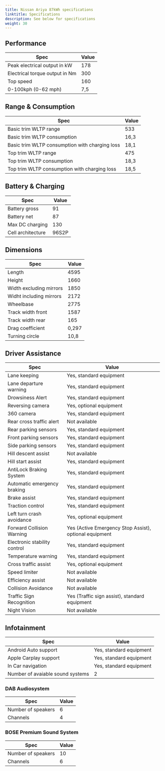 ```yaml
---
title: Nissan Ariya 87kWh specifications
linktitle: Specifications
description: See below for specifications
weight: 30
---
```


## Performance
|Spec|Value|
|----|-----|
|Peak electrical output in kW|178|
|Electrical torque output in Nm|300|
|Top speed|160|
|0-100kph (0-62 mph)|7,5|



## Range & Consumption
|Spec|Value|
|----|-----|
|Basic trim WLTP range|533|
|Basic trim WLTP consumption|16,3|
|Basic trim WLTP consumption with charging loss|18,1|
|Top trim WLTP range|475|
|Top trim WLTP consumption|18,3|
|Top trim WLTP consumption with charging loss|18,5|



## Battery & Charging
|Spec|Value|
|----|-----|
|Battery gross|91|
|Battery net|87|
|Max DC charging|130|
|Cell architecture|96S2P|



## Dimensions
|Spec|Value|
|----|-----|
|Length|4595|
|Height|1660|
|Width excluding mirrors|1850|
|Widht including mirrors|2172|
|Wheelbase|2775|
|Track width front|1587|
|Track width rear|165|
|Drag coefficient|0,297|
|Turning circle|10,8|

## Driver Assistance
|Spec|Value|
|----|-----|
|Lane keeping|Yes, standard equipment|
|Lane departure warning|Yes, standard equipment|
|Drowsiness Alert|Yes, standard equipment|
|Reversing camera|Yes, optional equipment|
|360 camera|Yes, standard equipment|
|Rear cross traffic alert|Not available|
|Rear parking sensors|Yes, standard equipment|
|Front parking sensors|Yes, standard equipment|
|Side parking sensors|Yes, standard equipment|
|Hill descent assist|Not available|
|Hill start assist|Yes, standard equipment|
|AntiLock Braking System|Yes, standard equipment|
|Automatic emergency braking|Yes, standard equipment|
|Brake assist|Yes, standard equipment|
|Traction control|Yes, standard equipment|
|Left turn crash avoidance|Yes, optional equipment|
|Forward Collision Warning|Yes (Active Emergency Stop Assist), optional equipment|
|Electronic stability control|Yes, standard equipment|
|Temperature warning|Yes, standard equipment|
|Cross traffic assist|Yes, optional equipment|
|Speed limiter|Not available|
|Efficiency assist|Not available|
|Collision Avoidance|Not available|
|Traffic Sign Recognition|Yes (Traffic sign assist), standard equipment|
|Night Vision|Not available|

## Infotainment
|Spec|Value|
|----|-----|
|Android Auto support|Yes, standard equipment|
|Apple Carplay support|Yes, standard equipment|
|In Car navigation|Yes, standard equipment|
|Number of avaiable sound systems|2|

### DAB Audiosystem
|Spec|Value|
|----|-----|
|Number of speakers|6|
|Channels|4|

### BOSE Premium Sound System
|Spec|Value|
|----|-----|
|Number of speakers|10|
|Channels|6|
